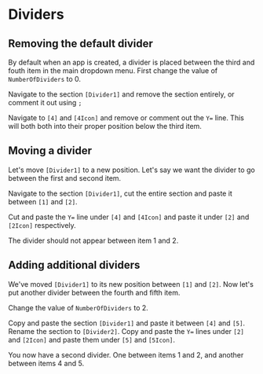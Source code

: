 # Dividers

## Removing the default divider

By default when an app is created, a divider is placed between the third and fouth item in the main dropdown menu. First change the value of `NumberOfDividers` to 0.

Navigate to the section `[Divider1]` and remove the section entirely, or comment it out using `;`

Navigate to `[4]` and `[4Icon]` and remove or comment out the `Y=` line. This will both both into their proper position below the third item.

## Moving a divider

Let's move `[Divider1]` to a new position. Let's say we want the divider to go between the first and second item.

Navigate to the section `[Divider1]`, cut the entire section and paste it between `[1]` and `[2]`.

Cut and paste the `Y=` line under `[4]` and `[4Icon]` and paste it under `[2]` and `[2Icon]` respectively.

The divider should not appear between item 1 and 2.

## Adding additional dividers

We've moved `[Divider1]` to its new position between `[1]` and `[2]`. Now let's put another divider between the fourth and fifth item.

Change the value of `NumberOfDividers` to 2.

Copy and paste the section `[Divider1]` and paste it between `[4]` and `[5]`. Rename the section to `[Divider2]`. Copy and paste the `Y=` lines under `[2]` and `[2Icon]` and paste them under `[5]` and `[5Icon]`.

You now have a second divider. One between items 1 and 2, and another between items 4 and 5.
